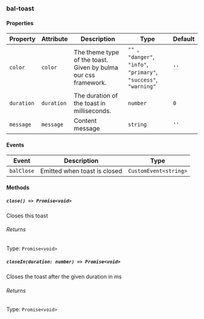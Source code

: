 ### bal-toast


#### Properties

| Property   | Attribute  | Description                                                    | Type                                                                        | Default |
| ---------- | ---------- | -------------------------------------------------------------- | --------------------------------------------------------------------------- | ------- |
| `color`    | `color`    | The theme type of the toast. Given by bulma our css framework. | `"" `, ` "danger" `, ` "info" `, ` "primary" `, ` "success" `, ` "warning"` | `''`    |
| `duration` | `duration` | The duration of the toast in milliseconds.                     | `number`                                                                    | `0`     |
| `message`  | `message`  | Content message                                                | `string`                                                                    | `''`    |


#### Events

| Event      | Description                  | Type                  |
| ---------- | ---------------------------- | --------------------- |
| `balClose` | Emitted when toast is closed | `CustomEvent<string>` |


#### Methods

##### `close() => Promise<void>`

Closes this toast

###### Returns

Type: `Promise<void>`



##### `closeIn(duration: number) => Promise<void>`

Closes the toast after the given duration in ms

###### Returns

Type: `Promise<void>`



